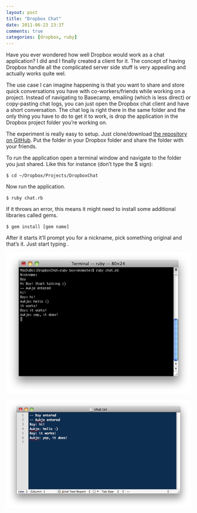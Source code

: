 ```yaml
---
layout: post
title: "Dropbox Chat"
date: 2011-06-23 23:37
comments: true
categories: [dropbox, ruby]
---
```


Have you ever wondered how well Dropbox would work as a chat application? I did and I finally created a client for it. The concept of having Dropbox handle all the complicated server side stuff is very appealing and actually works quite wel.

<!-- more -->

The use case I can imagine happening is that you want to share and store quick conversations you have with co-workers/friends while working on a project. Instead of navigating to Basecamp, emailing (which is less direct) or copy-pasting chat logs, you can just open the Dropbox chat client and have a short conversation. The chat log is right there in the same folder and the only thing you have to do to get it to work, is drop the application in the Dropbox project folder you’re working on.

The experiment is really easy to setup. Just clone/download [the repository on GitHub](https://github.com/boyvanamstel/Dropbox-Chat). Put the folder in your Dropbox folder and share the folder with your friends.

To run the application open a terminal window and navigate to the folder you just shared. Like this for instance (don’t type the $ sign):

    $ cd ~/Dropbox/Projects/DropboxChat

Now run the application.

    $ ruby chat.rb

If it throws an error, this means it might need to install some additional libraries called gems.

    $ gem install [gem name]

After it starts it’ll prompt you for a nickname, pick something original and that’s it. Just start typing  .

![Dropbox chat](/assets/blog/dropboxchat/dropboxchat1.png)

![Dropbox chat](/assets/blog/dropboxchat/dropboxchat2.png)
